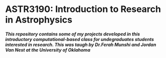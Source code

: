 # ASTR3190: Introduction to Research in Astrophysics
#####  This repository contains some of my projects developed in this introductory computational-based class for undegraduates students interested in research. This was taugh by Dr.Ferah Munshi and Jordan Van Nest at the University of Oklahoma 
